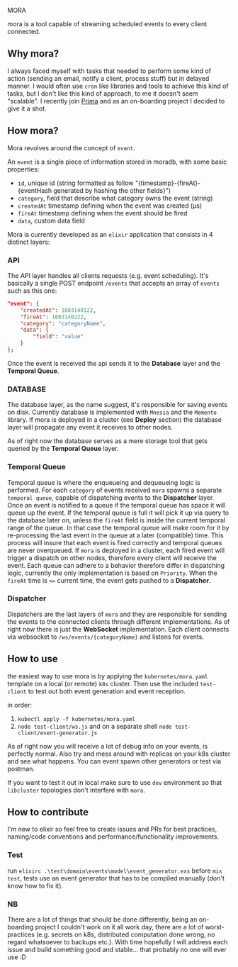 MORA

mora is a tool capable of streaming scheduled events to every client connected.

## Why mora? 

I always faced myself with tasks that needed to perform some kind of action (sending an email, notify a client, process stuff) but in delayed manner. I would often use `cron` like libraries and tools to achieve this kind of tasks, but I don't like this kind of approach, to me it doesn't seem "scalable".
I recently join [Prima](prima.it) and as an on-boarding project I decided to give it a shot.


## How mora?

Mora revolves around the concept of `event`.

An `event` is a single piece of information stored in moradb, with some basic properties:
- `id`, unique id (string formatted as follow "{timestamp}-{fireAt}-{eventHash generated by hashing the other fields}")
- `category`, field that describe what category owns the event (string)
- `createdAt` timestamp defining when the event was created (µs)
- `fireAt` timestamp defining when the event should be fired
- `data`, custom data field

Mora is currently developed as an `elixir` application that consists in 4 distinct layers: 

### API 

The API layer handles all clients requests (e.g. event scheduling). It's basically a single POST endpoint `/events` that accepts an array of `events` such as this one:

```json
"event": {
    "createdAt": 1603140122,
    "fireAt": 1603140222,
    "category": "categoryName",
    "data": {
        "field": "value"
    }
};
```

Once the event is received the api sends it to the **Database** layer and the **Temporal Queue**.

### DATABASE

The database layer, as the name suggest, it's responsible for saving events on disk. Currently database is implemented with `Mnesia` and the `Memento` library. If mora is deployed in a cluster (see **Deploy** section) the database layer will propagate any event it receives to other nodes.

As of right now the database serves as a mere storage tool that gets queried by the **Temporal Queue** layer.

### Temporal Queue

Temporal queue is where the enqueueing and dequeueing logic is performed. For each `category` of events received `mora` spawns a separate `temporal queue`, capable of dispatching events to the **Dispatcher** layer. 
Once an event is notified to a queue if the temporal queue has space it will queue up the event. If the temporal queue is full it will pick it up via query to the database later on, unless the `fireAt` field is inside the current temporal range of the queue. In that case the temporal queue will make room for it by re-processing the last event in the queue at a later (compatible) time. This process will insure that each event is fired correctly and temporal queues are never overqueued. If `mora` is deployed in a cluster, each fired event will trigger a dispatch on other nodes, therefore every client will receive the event.
Each queue can adhere to a behavior therefore differ in dispatching logic, currently the only implementation is based on `Priority`. When the `fireAt` time is `<=` current time, the event gets pushed to a **Dispatcher**.

### Dispatcher

Dispatchers are the last layers of `mora` and they are responsible for sending the events to the connected clients through different implementations. As of right now there is just the **WebSocket** implementation. Each client connects via websocket to `/ws/events/{categoryName}` and listens for events. 

## How to use

the easiest way to use mora is by applying the `kubernetes/mora.yaml` template on a local (or remote) `k8s` cluster. Then use the included `test-client` to test out both event generation and event reception.

in order:

1) `kubectl apply -f kubernetes/mora.yaml`
2) `node test-client/ws.js` and on a separate shell `node test-client/event-generator.js`

As of right now you will receive a lot of debug info on your events, is perfectly normal. Also try and mess around with replicas on your k8s cluster and see what happens. You can event spawn other generators or test via postman. 

If you want to test it out in local make sure to use `dev` environment so that `libcluster` topologies don't interfere with `mora`.

## How to contribute

I'm new to elixir so feel free to create issues and PRs for best practices, naming/code conventions and performance/functionality improvements.

### Test

run `elixirc .\test\domain\events\model\event_generator.exs` before `mix test`, tests use an event generator that has to be compiled manually (don't know how to fix it).

### NB

There are a lot of things that should be done differently, being an on-boarding project I couldn't work on it all work day, there are a lot of worst-practices (e.g. secrets on k8s, distributed computation done wrong, no regard whatsoever to backups etc.). With time hopefully I will address each issue and build something good and stable... that probably no one will ever use :D 
